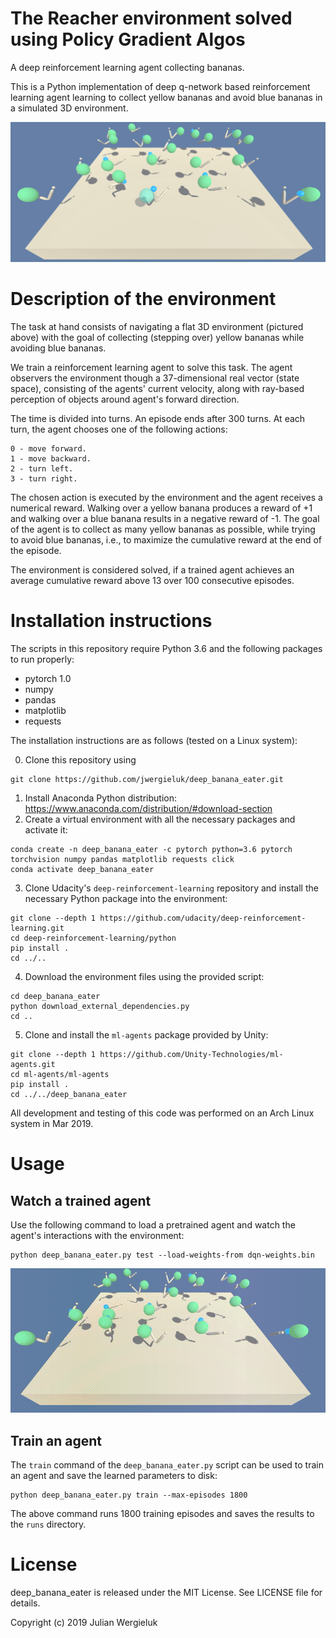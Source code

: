 # The Reacher environment solved using Policy Gradient Algos

A deep reinforcement learning agent collecting bananas.

This is a Python implementation of deep q-network based reinforcement learning agent 
learning to collect yellow bananas and avoid blue bananas in a simulated 3D environment. 

![Environment screenshot](env-screenshot.png)

# Description of the environment

The task at hand consists of navigating a flat 3D environment (pictured above) with the goal of
collecting (stepping over) yellow bananas while avoiding blue bananas.  

We train a reinforcement learning agent to solve this task. The agent observers
the environment though a 37-dimensional real vector (state space), consisting of the agents' 
current velocity, along with ray-based perception of objects around agent's forward direction.

The time is divided into turns. An episode ends after 300 turns. At each turn, 
the agent chooses one of the following actions:

    0 - move forward.
    1 - move backward.
    2 - turn left.
    3 - turn right.

The chosen action is executed by the environment and the agent receives a numerical reward. 
Walking over a yellow banana produces a reward of +1 and walking over a blue
banana results in a negative reward of -1. The goal of the agent is to collect as many
yellow bananas as possible, while trying to avoid blue bananas, i.e., to maximize
the cumulative reward at the end of the episode. 

The environment is considered solved, if a trained agent 
achieves an average cumulative reward above 13 over 100 consecutive episodes.

# Installation instructions

The scripts in this repository require Python 3.6 and the following packages to run properly: 

* pytorch 1.0
* numpy
* pandas
* matplotlib
* requests

The installation instructions are as follows (tested on a Linux system): 

0. Clone this repository using
```commandline
git clone https://github.com/jwergieluk/deep_banana_eater.git
```

1. Install Anaconda Python distribution: https://www.anaconda.com/distribution/#download-section
2. Create a virtual environment with all the necessary packages and activate it:

```commandline
conda create -n deep_banana_eater -c pytorch python=3.6 pytorch torchvision numpy pandas matplotlib requests click
conda activate deep_banana_eater
```

3. Clone Udacity's `deep-reinforcement-learning` repository and install the necessary Python package
into the environment:
```commandline
git clone --depth 1 https://github.com/udacity/deep-reinforcement-learning.git
cd deep-reinforcement-learning/python 
pip install .
cd ../..
```

4. Download the environment files using the provided script:
```commandline
cd deep_banana_eater
python download_external_dependencies.py
cd ..
```

5. Clone and install the `ml-agents` package provided by Unity: 
```commandline
git clone --depth 1 https://github.com/Unity-Technologies/ml-agents.git
cd ml-agents/ml-agents
pip install .
cd ../../deep_banana_eater
```

All development and testing of this code was performed on an Arch Linux system in Mar 2019. 

# Usage

## Watch a trained agent

Use the following command to load a pretrained agent and watch the agent's interactions with the environment: 
```commandline
python deep_banana_eater.py test --load-weights-from dqn-weights.bin
```

![Trained agent in action](trained-agent-video.gif)

## Train an agent

The `train` command of the `deep_banana_eater.py` script can be used to train an agent 
and save the learned parameters to disk: 
```commandline
python deep_banana_eater.py train --max-episodes 1800
```

The above command runs 1800 training episodes and saves the results to the `runs` directory.

# License

deep_banana_eater is released under the MIT License. See LICENSE file for details.

Copyright (c) 2019 Julian Wergieluk
